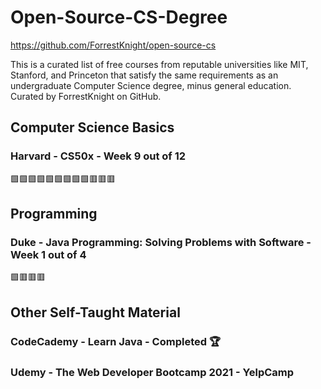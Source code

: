 # Open-Source-CS-Degree
https://github.com/ForrestKnight/open-source-cs

This is a curated list of free courses from reputable universities like MIT, Stanford, and Princeton that satisfy the same requirements as an undergraduate Computer Science degree, minus general education. Curated by ForrestKnight on GitHub.



## Computer Science Basics

### Harvard - CS50x - Week 9 out of 12

🟩🟩🟩🟩🟩🟩🟩🟩🟩🟥🟥🟥



## Programming

### Duke - Java Programming: Solving Problems with Software - Week 1 out of 4

🟩🟥🟥🟥



## Other Self-Taught Material
### CodeCademy - Learn Java - Completed 🏆
### Udemy - The Web Developer Bootcamp 2021 - YelpCamp

